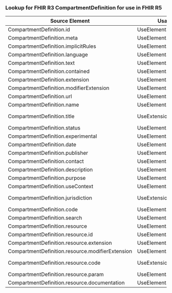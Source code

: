 ### Lookup for FHIR R3 CompartmentDefinition for use in FHIR R5

| Source Element | Usage | Target |
| -------------- | ----- | ------ |
| CompartmentDefinition.id | UseElementSameName | CompartmentDefinition.id |
| CompartmentDefinition.meta | UseElementSameName | CompartmentDefinition.meta |
| CompartmentDefinition.implicitRules | UseElementSameName | CompartmentDefinition.implicitRules |
| CompartmentDefinition.language | UseElementSameName | CompartmentDefinition.language |
| CompartmentDefinition.text | UseElementSameName | CompartmentDefinition.text |
| CompartmentDefinition.contained | UseElementSameName | CompartmentDefinition.contained |
| CompartmentDefinition.extension | UseElementSameName | CompartmentDefinition.extension |
| CompartmentDefinition.modifierExtension | UseElementSameName | CompartmentDefinition.modifierExtension |
| CompartmentDefinition.url | UseElementSameName | CompartmentDefinition.url |
| CompartmentDefinition.name | UseElementSameName | CompartmentDefinition.name |
| CompartmentDefinition.title | UseExtension | http://hl7.org/fhir/3.0/StructureDefinition/extension-CompartmentDefinition.title |
| CompartmentDefinition.status | UseElementSameName | CompartmentDefinition.status |
| CompartmentDefinition.experimental | UseElementSameName | CompartmentDefinition.experimental |
| CompartmentDefinition.date | UseElementSameName | CompartmentDefinition.date |
| CompartmentDefinition.publisher | UseElementSameName | CompartmentDefinition.publisher |
| CompartmentDefinition.contact | UseElementSameName | CompartmentDefinition.contact |
| CompartmentDefinition.description | UseElementSameName | CompartmentDefinition.description |
| CompartmentDefinition.purpose | UseElementSameName | CompartmentDefinition.purpose |
| CompartmentDefinition.useContext | UseElementSameName | CompartmentDefinition.useContext |
| CompartmentDefinition.jurisdiction | UseExtension | http://hl7.org/fhir/3.0/StructureDefinition/extension-CompartmentDefinition.jurisdiction |
| CompartmentDefinition.code | UseElementSameName | CompartmentDefinition.code |
| CompartmentDefinition.search | UseElementSameName | CompartmentDefinition.search |
| CompartmentDefinition.resource | UseElementSameName | CompartmentDefinition.resource |
| CompartmentDefinition.resource.id | UseElementSameName | CompartmentDefinition.resource.id |
| CompartmentDefinition.resource.extension | UseElementSameName | CompartmentDefinition.resource.extension |
| CompartmentDefinition.resource.modifierExtension | UseElementSameName | CompartmentDefinition.resource.modifierExtension |
| CompartmentDefinition.resource.code | UseExtension | http://hl7.org/fhir/3.0/StructureDefinition/extension-CompartmentDefinition.resource.code |
| CompartmentDefinition.resource.param | UseElementSameName | CompartmentDefinition.resource.param |
| CompartmentDefinition.resource.documentation | UseElementSameName | CompartmentDefinition.resource.documentation |
